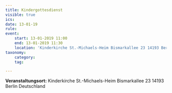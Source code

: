 ```yaml
---
title: Kindergottesdienst
visible: true
ics: 
date: 13-01-19
rule: 
event:
	start: 13-01-2019 11:00
	end: 13-01-2019 11:30
	location: 'Kinderkirche St.-Michaels-Heim Bismarkallee 23 14193 Berlin Deutschland'
taxonomy:
	category: 
	tag: 

---
```




**Veranstaltungsort:** Kinderkirche St.-Michaels-Heim
Bismarkallee 23
14193 Berlin
Deutschland

